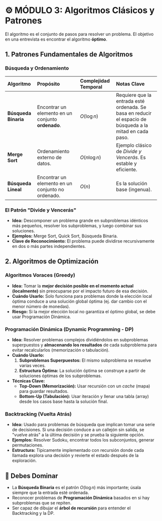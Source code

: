 # ⚙️ MÓDULO 3: Algoritmos Clásicos y Patrones

El algoritmo es el conjunto de pasos para resolver un problema. El objetivo en una entrevista es encontrar el algoritmo **óptimo**.

## 1. Patrones Fundamentales de Algoritmos

### Búsqueda y Ordenamiento

| Algoritmo | Propósito | Complejidad Temporal | Notas Clave |
| :--- | :--- | :--- | :--- |
| **Búsqueda Binaria** | Encontrar un elemento en un conjunto **ordenado**. | $O(\log n)$ | Requiere que la entrada esté ordenada. Se basa en reducir el espacio de búsqueda a la mitad en cada paso. |
| **Merge Sort** | Ordenamiento externo de datos. | $O(n \log n)$ | Ejemplo clásico de *Divide y Vencerás*. Es estable y eficiente. |
| **Búsqueda Lineal** | Encontrar un elemento en un conjunto no ordenado. | $O(n)$ | Es la solución base (ingenua). |

### El Patrón "Divide y Vencerás"

* **Idea:** Descomponer un problema grande en subproblemas idénticos más pequeños, resolver los subproblemas, y luego combinar sus soluciones.
* **Ejemplos:** Merge Sort, Quick Sort, Búsqueda Binaria.
* **Clave de Reconocimiento:** El problema puede dividirse recursivamente en dos o más partes independientes.

## 2. Algoritmos de Optimización

### Algoritmos Voraces (Greedy)

* **Idea:** Tomar la **mejor decisión posible en el momento actual (localmente)** sin preocuparse por el impacto futuro de esa decisión.
* **Cuándo Usarlo:** Solo funciona para problemas donde la elección local óptima conduce a una solución global óptima (ej. dar cambio con el menor número de monedas).
* **Riesgo:** Si la mejor elección local no garantiza el óptimo global, se debe usar Programación Dinámica.

### Programación Dinámica (Dynamic Programming - DP)

* **Idea:** Resolver problemas complejos dividiéndolos en subproblemas superpuestos y **almacenando los resultados** de cada subproblema para evitar recalcularlos (memorización o tabulación).
* **Cuándo Usarlo:**
    1.  **Subproblemas Superpuestos:** El mismo subproblema se resuelve varias veces.
    2.  **Estructura Óptima:** La solución óptima se construye a partir de soluciones óptimas de los subproblemas.
* **Técnicas Clave:**
    * **Top-Down (Memorización):** Usar recursión con un *cache* (mapa) para guardar resultados.
    * **Bottom-Up (Tabulación):** Usar iteración y llenar una tabla (array) desde los casos base hasta la solución final.

### Backtracking (Vuelta Atrás)

* **Idea:** Usado para problemas de búsqueda que implican tomar una serie de decisiones. Si una decisión conduce a un callejón sin salida, se "vuelve atrás" a la última decisión y se prueba la siguiente opción.
* **Ejemplos:** Resolver Sudoku, encontrar todos los subconjuntos, generar permutaciones.
* **Estructura:** Típicamente implementado con recursión donde cada llamada explora una decisión y revierte el estado después de la exploración.

## 📘 Debes Dominar

* La **Búsqueda Binaria** es el patrón $O(\log n)$ más importante; úsala siempre que la entrada esté ordenada.
* Reconocer problemas de **Programación Dinámica** basados en si hay subproblemas que se repiten.
* Ser capaz de dibujar el **árbol de recursión** para entender el Backtracking y la DP.